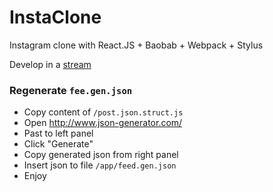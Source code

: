 # InstaClone
Instagram clone with React.JS + Baobab + Webpack + Stylus


Develop in a [stream](https://www.livecoding.tv/lestad/)

### Regenerate `fee.gen.json`

- Copy content of `/post.json.struct.js`
- Open http://www.json-generator.com/
- Past to left panel
- Click "Generate"
- Copy generated json from right panel
- Insert json to file `/app/feed.gen.json`
- Enjoy
